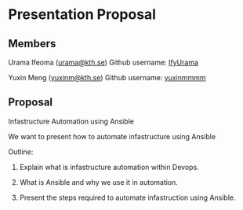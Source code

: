 # Presentation Proposal

 ## Members
 Urama Ifeoma  (urama@kth.se)
 Github username: [IfyUrama](https://github.com/IfyUrama)

 Yuxin Meng (yuxinm@kth.se)
 Github username: [yuxinmmmm](https://github.com/yuxinmmmm)

 ## Proposal
 Infastructure Automation using Ansible

 We want to present how to automate infastructure using Ansible

 Outline:

 1. Explain what is infastructure automation within Devops.

 2. What is Ansible and why we use it in automation.

 3. Present the steps required to automate infastruction using Ansible.
 

 